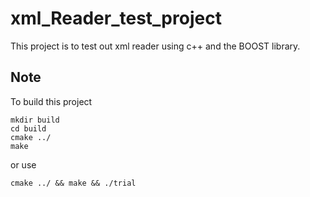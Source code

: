 # xml_Reader_test_project
This project is to test out xml reader using c++ and the BOOST library.

## Note

To build this project 

```
mkdir build
cd build
cmake ../
make
```

or use

```
cmake ../ && make && ./trial
```

